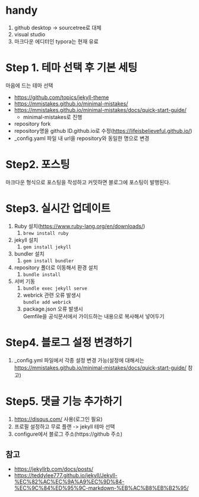 # handy

1. github desktop -> sourcetree로 대체
2. visual studio
3. 마크다운 에디터인 typora는 현재 유료


# Step 1. 테마 선택 후 기본 세팅

마음에 드는 테마 선택

* https://github.com/topics/jekyll-theme
* https://mmistakes.github.io/minimal-mistakes/
* https://mmistakes.github.io/minimal-mistakes/docs/quick-start-guide/
  * minimal-mistakes로 진행
* repository fork
* repository명을 github ID.github.io로 수정(https://lifeisbelieveful.github.io/)
* _config.yaml 파일 내 url을 repository와 동일한 명으로 변경


# Step2. 포스팅

마크다운 형식으로 포스팅을 작성하고 커밋하면 블로그에 포스팅이 발행된다.

# Step3. 실시간 업데이트
1. Ruby 설치(https://www.ruby-lang.org/en/downloads/)
   1. `brew install ruby`
2. jekyll 설치
   1. `gem install jekyll`
3. bundler 설치
   1. `gem install bundler`
4. repository 폴더로 이동해서 환경 설치
   1. `bundle install`
5. 서버 기동
   1. `bundle exec jekyll serve`
   2. webrick 관련 오류 발생시
   <br> `bundle add webrick`
   3. package.json 오류 발생시
   <br> Gemfile을 공식문서에서 가이드하는 내용으로 복사해서 넣어두기

# Step4. 블로그 설정 변경하기
1. _config.yml 파일에서 각종 설정 변경 가능(설정에 대해서는 https://mmistakes.github.io/minimal-mistakes/docs/quick-start-guide/ 참고)

# Step5. 댓글 기능 추가하기
1. https://disqus.com/ 사용(로그인 필요)
2. 프로필 설정하고 무료 플랜 -> jekyll 테마 선택
3. configure에서 블로그 주소(https://github 주소)

## 참고

* https://jekyllrb.com/docs/posts/
* https://teddylee777.github.io/jekyll/Jekyll-%EC%82%AC%EC%9A%A9%EC%9D%84-%EC%9C%84%ED%95%9C-markdown-%EB%AC%B8%EB%B2%95/

